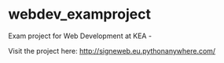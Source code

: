 # webdev_examproject

 Exam project for Web Development at KEA - 


 Visit the project here: http://signeweb.eu.pythonanywhere.com/
